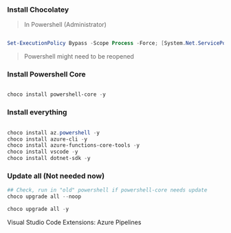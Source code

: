 ### Install Chocolatey

> In Powershell (Administrator)

```powershell

Set-ExecutionPolicy Bypass -Scope Process -Force; [System.Net.ServicePointManager]::SecurityProtocol = [System.Net.ServicePointManager]::SecurityProtocol -bor 3072; iex ((New-Object System.Net.WebClient).DownloadString('https://chocolatey.org/install.ps1'))

```
> Powershell might need to be reopened

### Install Powershell Core
```powershell

choco install powershell-core -y

```


### Install everything

```powershell

choco install az.powershell -y
choco install azure-cli -y
choco install azure-functions-core-tools -y
choco install vscode -y
choco install dotnet-sdk -y

```

### Update all (Not needed now)

```powershell
## Check, run in "old" powershell if powershell-core needs update
choco upgrade all --noop

choco upgrade all -y
```


Visual Studio Code Extensions:
    Azure Pipelines
